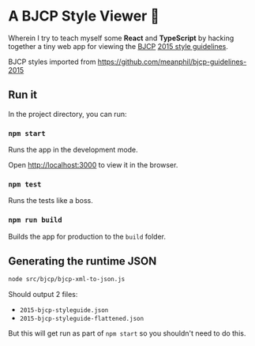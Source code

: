 # A BJCP Style Viewer 🍺

Wherein I try to teach myself some **React** and **TypeScript** by hacking
together a tiny web app for viewing the [BJCP](https://www.bjcp.org/)
[2015 style guidelines](https://dev.bjcp.org/style/2015/).

BJCP styles imported from <https://github.com/meanphil/bjcp-guidelines-2015>


## Run it

In the project directory, you can run:

### `npm start`

Runs the app in the development mode.

Open <http://localhost:3000> to view it in the browser.


### `npm test`

Runs the tests like a boss.


### `npm run build`

Builds the app for production to the `build` folder.


## Generating the runtime JSON

```sh
node src/bjcp/bjcp-xml-to-json.js
```

Should output 2 files:

- `2015-bjcp-styleguide.json`
- `2015-bjcp-styleguide-flattened.json`

But this will get run as part of `npm start` so you shouldn't need to do this.
